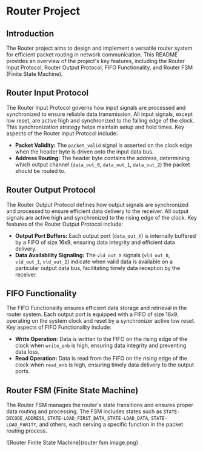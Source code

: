 # Router Project

## Introduction

The Router project aims to design and implement a versatile router system for efficient packet routing in network communication. This README provides an overview of the project's key features, including the Router Input Protocol, Router Output Protocol, FIFO Functionality, and Router FSM (Finite State Machine).

## Router Input Protocol

The Router Input Protocol governs how input signals are processed and synchronized to ensure reliable data transmission. All input signals, except low reset, are active high and synchronized to the falling edge of the clock. This synchronization strategy helps maintain setup and hold times. Key aspects of the Router Input Protocol include:

- **Packet Validity:** The `packet_valid` signal is asserted on the clock edge when the header byte is driven onto the input data bus.
- **Address Routing:** The header byte contains the address, determining which output channel (`data_out_0`, `data_out_1`, `data_out_2`) the packet should be routed to.

## Router Output Protocol

The Router Output Protocol defines how output signals are synchronized and processed to ensure efficient data delivery to the receiver. All output signals are active high and synchronized to the rising edge of the clock. Key features of the Router Output Protocol include:

- **Output Port Buffers:** Each output port (`data_out_X`) is internally buffered by a FIFO of size 16x9, ensuring data integrity and efficient data delivery.
- **Data Availability Signaling:** The `vld_out_X` signals (`vld_out_0`, `vld_out_1`, `vld_out_2`) indicate when valid data is available on a particular output data bus, facilitating timely data reception by the receiver.

## FIFO Functionality

The FIFO Functionality ensures efficient data storage and retrieval in the router system. Each output port is equipped with a FIFO of size 16x9, operating on the system clock and reset by a synchronizer active low reset. Key aspects of FIFO Functionality include:

- **Write Operation:** Data is written to the FIFO on the rising edge of the clock when `write_enb` is high, ensuring data integrity and preventing data loss.
- **Read Operation:** Data is read from the FIFO on the rising edge of the clock when `read_enb` is high, ensuring timely data delivery to the output ports.

## Router FSM (Finite State Machine)

The Router FSM manages the router's state transitions and ensures proper data routing and processing. The FSM includes states such as `STATE-DECODE_ADDRESS`, `STATE-LOAD_FIRST_DATA`, `STATE-LOAD_DATA`, `STATE-LOAD_PARITY`, and others, each serving a specific function in the packet routing process.

![Router Finite State Machine](router fsm image.png)
